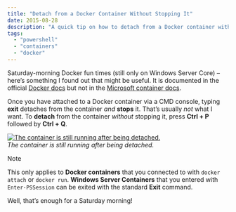 ```yaml
---
title: "Detach from a Docker Container Without Stopping It"
date: 2015-08-28
description: "A quick tip on how to detach from a Docker container without stopping it."
tags:
  - "powershell"
  - "containers"
  - "docker"
---
```


Saturday-morning Docker fun times (still only on Windows Server Core) – here’s something I found out that might be useful. It is documented in the official [Docker docs](https://docs.docker.com/articles/basics/) but not in the [Microsoft container docs](https://msdn.microsoft.com/en-us/virtualization/windowscontainers/quick_start/manage_docker).

Once you have attached to a Docker container via a CMD console, typing **exit** detaches from the container *and* **stops** it. That’s usually *not* what I want. To **detach** from the container *without* stopping it, press **Ctrl + P** followed by **Ctrl + Q**.

[![The container is still running after being detached.](/assets/images/blog/ss_docker_detatchedbutrunningcontainer.png)](/assets/images/blog/ss_docker_detatchedbutrunningcontainer.png)  
*The container is still running after being detached.*

> [!NOTE]
> This only applies to **Docker containers** that you connected to with `docker attach` or `docker run`. **Windows Server Containers** that you entered with `Enter-PSSession` can be exited with the standard **Exit** command.

Well, that’s enough for a Saturday morning!
